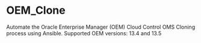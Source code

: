 # OEM_Clone
Automate the Oracle Enterprise Manager (OEM) Cloud Control OMS Cloning process using Ansible. Supported OEM versions: 13.4 and 13.5
